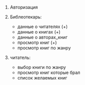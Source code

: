 1) Авторизация
2) Библеотекарь:
    - данные о читателях (+)
    - данные о книгах (+)
    - данные о авторах_книг
    - просмотр книг (+)
    - просмотр книг по жанру

3) читатель:
    - выбор книги по жанру
    - просмотр книг которые брал
    - список желаемых книг